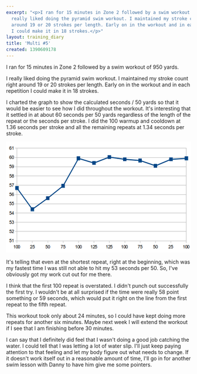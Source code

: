 ```yaml
---
excerpt: "<p>I ran for 15 minutes in Zone 2 followed by a swim workout of 950 yards.</p><p>I
  really liked doing the pyramid swim workout. I maintained my stroke count right
  around 19 or 20 strokes per length. Early on in the workout and in each repetition
  I could make it in 18 strokes.</p>"
layout: training_diary
title: 'Multi #5'
created: 1390609178
---
```

<p>I ran for 15 minutes in Zone 2 followed by a swim workout of 950 yards.</p><p>I really liked doing the pyramid swim workout. I maintained my stroke count right around 19 or 20 strokes per length. Early on in the workout and in each repetition I could make it in 18 strokes.</p><p>I charted the graph to show the calculated seconds / 50 yards so that it would be easier to see how I did throughout the workout. It's interesting that it settled in at about 60 seconds per 50 yards regardless of the length of the repeat or the seconds per stroke. I did the 100 warmup and cooldown at 1.36 seconds per stroke and all the remaining repeats at 1.34 seconds per stroke.</p><p><img src="/sites/blog.marceisaacson.com/files/uploads/tempo-trainer-20140124.png" alt="Line chart of swim data" width="542" height="302" /></p><p>It's telling that even at the shortest repeat, right at the beginning, which was my fastest time I was still not able to hit my 53 seconds per 50. So, I've obviously got my work cut out for me there.</p><p>I think that the first 100 repeat is overstated. I didn't punch out successfully the first try. I wouldn't be at all surprised if the time were really 58 point something or 59 seconds, which would put it right on the line from the first repeat to the fifth repeat.</p><p>This workout took only about 24 minutes, so I could have kept doing more repeats for another six minutes. Maybe next week I will extend the workout if I see that I am finishing before 30 minutes.</p><p>I can say that I definitely did feel that I wasn't doing a good job catching the water. I could tell that I was letting a lot of water slip. I'll just keep paying attention to that feeling and let my body figure out what needs to change. If it doesn't work itself out in a reasonable amount of time, I'll go in for another swim lesson with Danny to have him give me some pointers.</p>
